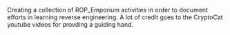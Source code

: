 Creating a collection of ROP_Emporium activities in order to document efforts
in learning reverse engineering. A lot of credit goes to the CryptoCat youtube
videos for provding a guiding hand. 
